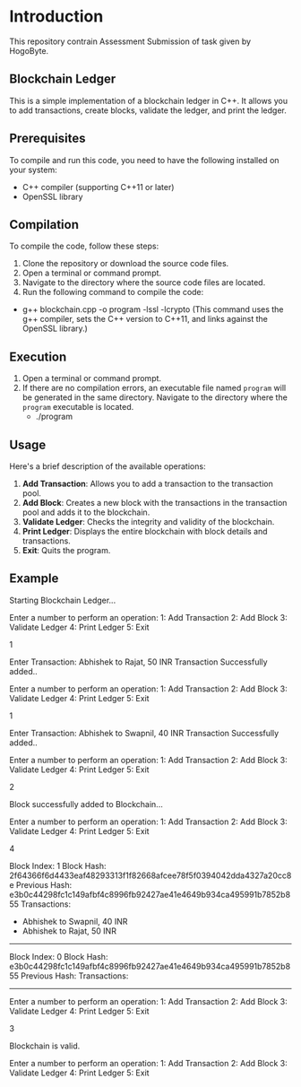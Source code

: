 # Introduction
This repository contrain Assessment Submission of task given by HogoByte.

## Blockchain Ledger
This is a simple implementation of a blockchain ledger in C++. It allows you to add transactions, create blocks, validate the ledger, and print the ledger.

## Prerequisites
To compile and run this code, you need to have the following installed on your system:

- C++ compiler (supporting C++11 or later)
- OpenSSL library


## Compilation
To compile the code, follow these steps:

1. Clone the repository or download the source code files.
2. Open a terminal or command prompt.
3. Navigate to the directory where the source code files are located.
4. Run the following command to compile the code:
  - g++ blockchain.cpp -o program -lssl -lcrypto  (This command uses the g++ compiler, sets the C++ version to C++11, and links against the OpenSSL library.)
  
## Execution
1. Open a terminal or command prompt.
2. If there are no compilation errors, an executable file named `program` will be generated in the same directory.
   Navigate to the directory where the `program` executable is located.
   - ./program
 
## Usage
Here's a brief description of the available operations:

1. **Add Transaction**: Allows you to add a transaction to the transaction pool.
2. **Add Block**: Creates a new block with the transactions in the transaction pool and adds it to the blockchain.
3. **Validate Ledger**: Checks the integrity and validity of the blockchain.
4. **Print Ledger**: Displays the entire blockchain with block details and transactions.
5. **Exit**: Quits the program.

## Example
Starting Blockchain Ledger...

Enter a number to perform an operation:
1: Add Transaction
2: Add Block
3: Validate Ledger
4: Print Ledger
5: Exit

1

Enter Transaction: Abhishek to Rajat, 50 INR
Transaction Successfully added..

Enter a number to perform an operation:
1: Add Transaction
2: Add Block
3: Validate Ledger
4: Print Ledger
5: Exit

1

Enter Transaction: Abhishek to Swapnil, 40 INR
Transaction Successfully added..

Enter a number to perform an operation:
1: Add Transaction
2: Add Block
3: Validate Ledger
4: Print Ledger
5: Exit

2

Block successfully added to Blockchain...

Enter a number to perform an operation:
1: Add Transaction
2: Add Block
3: Validate Ledger
4: Print Ledger
5: Exit

4

Block Index: 1
Block Hash:  2f64366f6d4433eaf48293313f1f82668afcee78f5f0394042dda4327a20cc8e
Previous Hash: e3b0c44298fc1c149afbf4c8996fb92427ae41e4649b934ca495991b7852b855
Transactions:
  - Abhishek to Swapnil, 40 INR
  - Abhishek to Rajat, 50 INR
------------------------
Block Index: 0
Block Hash:  e3b0c44298fc1c149afbf4c8996fb92427ae41e4649b934ca495991b7852b855
Previous Hash: 
Transactions: 

-------------------------
Enter a number to perform an operation:
1: Add Transaction
2: Add Block
3: Validate Ledger
4: Print Ledger
5: Exit

3

Blockchain is valid.

Enter a number to perform an operation:
1: Add Transaction
2: Add Block
3: Validate Ledger
4: Print Ledger
5: Exit



